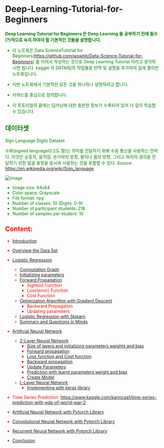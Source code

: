# Deep-Learning-Tutorial-for-Beginners

<font color='green'>
    
**Deep Learning Tutorial for Beginners 은 Deep Learning 을 공부하기 전에 필수(?)적으로 숙지 하여야 할 기본적인 것들을 설명합니다.** 
    
* 이 노트북은 Data ScienceTutorial for Beginners(https://github.com/wowhb/Data-Science-Tutorial-for-Beginners) 를 이어서 작성하는 것으로 Deep Learning Tutorial 이라고 생각하시면 됩니다. kaggle 의 DATAI팀의 작업물을 번역 및 설명을 추가하여 쉽게 풀어쓴 노트북입니다.
    
* 이번 노트북에서 기본적인 모든 것을 하나하나 설명하려고 합니다.     
* 키워드를 중심으로 정의합니다.
* 이 튜토리얼의 끝에는 딥러닝에 대한 충분한 정보가 수록되어 있어 더 깊이 학습할 수 있습니다.


## 데이터셋 

Sign Language Digits Dataset

수화(signed language라고도 함)는 의미를 전달하기 위해 수동 통신을 사용하는 언어다. 이것은 손동작, 움직임, 손가락의 방향, 팔이나 몸의 방향, 그리고 화자의 생각을 전달하기 위한 얼굴 표정을 동시에 사용하는 것을 포함할 수 있다. 
Source: https://en.wikipedia.org/wiki/Sign_language

![image](https://user-images.githubusercontent.com/55519278/78900950-90c7c500-7ab2-11ea-977a-6f53efcd03f4.png)

* Image size: 64x64
* Color space: Grayscale
* File format: npy
* Number of classes: 10 (Digits: 0-9)
* Number of participant students: 218
* Number of samples per student: 10

<font color='red'>
  
## Content:
  
  
  
  
  
* [Introduction](#1)
* [Overview the Data Set](#2)
* [Logistic Regression](#3)
    * [Computation Graph](#4)
    * [Initializing parameters](#5)
    * [Forward Propagation](#6)
        * Sigmoid Function
        * Loss(error) Function
        * Cost Function
    * [Optimization Algorithm with Gradient Descent](#7)
        * Backward Propagation
        * Updating parameters
    * [Logistic Regression with Sklearn](#8)
    * [Summary and Questions in Minds](#9)
    
* [Artificial Neural Network](#10)
    * [2-Layer Neural Network](#11)
        * [Size of layers and initializing parameters weights and bias](#12)
        * [Forward propagation](#13)
        * [Loss function and Cost function](#14)
        * [Backward propagation](#15)
        * [Update Parameters](#16)
        * [Prediction with learnt parameters weight and bias](#17)
        * [Create Model](#18)
    * [L-Layer Neural Network](#19)
        * [Implementing with keras library](#22)
* Time Series Prediction: https://www.kaggle.com/kanncaa1/time-series-prediction-with-eda-of-world-war-2
* [Artificial Neural Network with Pytorch Library](#23)
* [Convolutional Neural Network with Pytorch Library](#24)
* [Recurrent Neural Network with Pytorch Library](#25)
* [Conclusion](#20)

